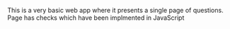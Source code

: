 This is a very basic web app where it presents a single page of questions. Page has checks which have been implmented in
JavaScript

